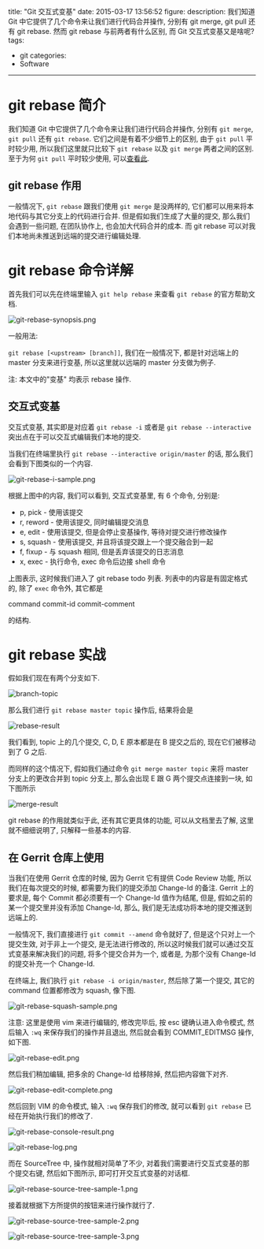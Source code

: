 title: "Git 交互式变基"
date: 2015-03-17 13:56:52
figure:
description: 我们知道 Git 中它提供了几个命令来让我们进行代码合并操作, 分别有 git merge, git pull 还有 git rebase. 然而 git rebase 与前两者有什么区别, 而 Git 交互式变基又是啥呢?
tags:
- git
categories:
- Software
---


# git rebase 简介

我们知道 Git 中它提供了几个命令来让我们进行代码合并操作, 分别有 `git merge`, `git pull` 还有 `git rebase`.
它们之间是有着不少细节上的区别, 由于 `git pull` 平时较少用, 所以我们这里就只比较下 `git rebase` 以及 `git merge` 两者之间的区别.
至于为何 `git pull` 平时较少使用, 可以[查看此](http://stackoverflow.com/questions/15316601/in-what-cases-could-git-pull-be-harmful).

## git rebase 作用

一般情况下, `git rebase` 跟我们使用 `git merge` 是没两样的, 它们都可以用来将本地代码与其它分支上的代码进行合并.
但是假如我们生成了大量的提交, 那么我们会遇到一些问题, 在团队协作上, 也会加大代码合并的成本. 而 git rebase 可以对我们本地尚未推送到远端的提交进行编辑处理.

# git rebase 命令详解

首先我们可以先在终端里输入 `git help rebase` 来查看 `git rebase` 的官方帮助文档.

![git-rebase-synopsis.png](http://7xirxu.com1.z0.glb.clouddn.com/2015/03/git-rebase-synopsis.png) 

一般用法:

`git rebase [<upstream> [branch]]`, 我们在一般情况下, 都是针对远端上的 master 分支来进行变基, 所以这里就以远端的 master 分支做为例子.

注: 本文中的"变基" 均表示 rebase 操作.

## 交互式变基

交互式变基, 其实即是对应着 `git rebase -i` 或者是 `git rebase --interactive`
突出点在于可以交互式编辑我们本地的提交.

当我们在终端里执行 `git rebase --interactive origin/master` 的话, 那么我们会看到下图类似的一个内容.

![git-rebase-i-sample.png](http://7xirxu.com1.z0.glb.clouddn.com/2015/03/git-rebase-i-sample.png)

根据上图中的内容, 我们可以看到, 交互式变基里, 有 6 个命令, 分别是:

 + p, pick - 使用该提交
 + r, reword - 使用该提交, 同时编辑提交消息
 + e, edit - 使用该提交, 但是会停止变基操作, 等待对提交进行修改操作
 + s, squash - 使用该提交, 并且将该提交跟上一个提交融合到一起
 + f, fixup - 与 squash 相同, 但是丢弃该提交的日志消息
 + x, exec - 执行命令, exec 命令后边接 shell 命令

上图表示, 这时候我们进入了 git rebase todo 列表.
列表中的内容是有固定格式的, 除了 `exec` 命令外, 其它都是

command commit-id commit-comment

的结构.

# git rebase 实战

假如我们现在有两个分支如下.

![branch-topic](http://7xirxu.com1.z0.glb.clouddn.com/2015/03/branch-topic.png)

那么我们进行 `git rebase master topic` 操作后, 结果将会是

![rebase-result](http://7xirxu.com1.z0.glb.clouddn.com/2015/03/rebase-result.png)

我们看到, topic 上的几个提交, C, D, E 原本都是在 B 提交之后的, 现在它们被移动到了 G 之后.

而同样的这个情况下, 假如我们通过命令 `git merge master topic` 来将 master 分支上的更改合并到 topic 分支上, 那么会出现 E 跟 G 两个提交点连接到一块, 如下图所示

![merge-result](http://7xirxu.com1.z0.glb.clouddn.com/2015/03/merge-result.png)

git rebase 的作用就类似于此, 还有其它更具体的功能, 可以从文档里去了解, 这里就不细细说明了, 只解释一些基本的内容.

## 在 Gerrit 仓库上使用

当我们在使用 Gerrit 仓库的时候, 因为 Gerrit 它有提供 Code Review 功能, 所以我们在每次提交的时候, 都需要为我们的提交添加 Change-Id 的备注.
Gerrit 上的要求是, 每个 Commit 都必须要有一个 Change-Id 值作为结尾, 但是, 假如之前的某一个提交里并没有添加 Change-Id, 那么, 我们是无法成功将本地的提交推送到远端上的.

一般情况下, 我们直接进行 `git commit --amend` 命令就好了, 但是这个只对上一个提交生效, 对于非上一个提交, 是无法进行修改的, 所以这时候我们就可以通过交互式变基来解决我们的问题, 将多个提交合并为一个, 或者是, 为那个没有 Change-Id 的提交补充一个 Change-Id.

在终端上, 我们执行 `git rebase -i origin/master`, 然后除了第一个提交, 其它的 command 位置都修改为 squash, 像下图.

![git-rebase-squash-sample.png](http://7xirxu.com1.z0.glb.clouddn.com/2015/03/git-rebase-squash-sample.png)

注意: 这里是使用 vim 来进行编辑的, 修改完毕后, 按 esc 键确认进入命令模式, 然后输入 `:wq` 来保存我们的操作并且退出, 然后就会看到 COMMIT_EDITMSG 操作, 如下图.

![git-rebase-edit.png](http://7xirxu.com1.z0.glb.clouddn.com/2015/03/git-rebase-edit.png) 

然后我们稍加编辑, 把多余的 Change-Id 给移除掉, 然后把内容做下对齐.

![git-rebase-edit-complete.png](http://7xirxu.com1.z0.glb.clouddn.com/2015/03/git-rebase-edit-complete.png) 

然后回到 VIM 的命令模式, 输入 `:wq` 保存我们的修改, 就可以看到 `git rebase` 已经在开始执行我们的修改了.

![git-rebase-console-result.png](http://7xirxu.com1.z0.glb.clouddn.com/2015/03/git-rebase-console-result.png) 

![git-rebase-log.png](http://7xirxu.com1.z0.glb.clouddn.com/2015/03/git-rebase-log.png) 

而在 SourceTree 中, 操作就相对简单了不少, 对着我们需要进行交互式变基的那个提交右键, 然后如下图所示, 即可打开交互式变基的对话框.

![git-rebase-source-tree-sample-1.png](http://7xirxu.com1.z0.glb.clouddn.com/2015/03/git-rebase-source-tree-sample-1.png) 

接着就根据下方所提供的按钮来进行操作就行了.

![git-rebase-source-tree-sample-2.png](http://7xirxu.com1.z0.glb.clouddn.com/2015/03/git-rebase-source-tree-sample-2.png) 

![git-rebase-source-tree-sample-3.png](http://7xirxu.com1.z0.glb.clouddn.com/2015/03/git-rebase-source-tree-sample-3.png)